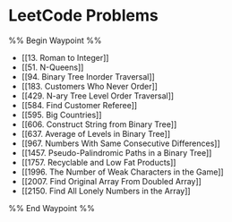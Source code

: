 # LeetCode Problems

%% Begin Waypoint %%
- [[13. Roman to Integer]]
- [[51. N-Queens]]
- [[94. Binary Tree Inorder Traversal]]
- [[183. Customers Who Never Order]]
- [[429. N-ary Tree Level Order Traversal]]
- [[584. Find Customer Referee]]
- [[595. Big Countries]]
- [[606. Construct String from Binary Tree]]
- [[637. Average of Levels in Binary Tree]]
- [[967. Numbers With Same Consecutive Differences]]
- [[1457. Pseudo-Palindromic Paths in a Binary Tree]]
- [[1757. Recyclable and Low Fat Products]]
- [[1996. The Number of Weak Characters in the Game]]
- [[2007. Find Original Array From Doubled Array]]
- [[2150. Find All Lonely Numbers in the Array]]

%% End Waypoint %%
